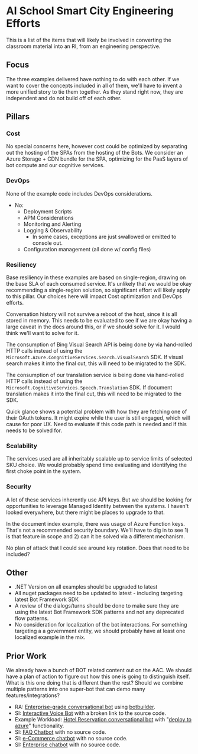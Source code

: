 # AI School Smart City Engineering Efforts

This is a list of the items that will likely be involved in converting the classroom material into an RI, from an engineering perspective.

## Focus

The three examples delivered have nothing to do with each other.  If we want to cover the concepts included in all of them, we'll have to invent a more unified story to tie them together.  As they stand right now, they are independent and do not build off of each other.

## Pillars

### Cost

No special concerns here, however cost could be optimized by separating out the hosting of the SPAs from the hosting of the Bots.  We consider an Azure Storage + CDN bundle for the SPA, optimizing for the PaaS layers of bot compute and our cognitive services.

### DevOps

None of the example code includes DevOps considerations.

* No:
  * Deployment Scripts
  * APM Considerations
  * Monitoring and Alerting
  * Logging & Observability
    * In some cases, exceptions are just swallowed or emitted to console out.
  * Configuration management (all done w/ config files)

### Resiliency

Base resiliency in these examples are based on single-region, drawing on the base SLA of each consumed service.  It's unlikely that we would be okay recommending a single-region solution, so significant effort will likely apply to this pillar.  Our choices here will impact Cost optimization and DevOps efforts.

Conversation history will not survive a reboot of the host, since it is all stored in memory.  This needs to be evaluated to see if we are okay having a large caveat in the docs around this, or if we should solve for it.  I would think we'll want to solve for it.

The consumption of Bing Visual Search API is being done by via hand-rolled HTTP calls instead of using the `Microsoft.Azure.CongnitiveServices.Search.VisualSearch` SDK.  If visual search makes it into the final cut, this will need to be migrated to the SDK.

The consumption of our translation service is being done via hand-rolled HTTP calls instead of using the `Microsoft.CognitiveServices.Speech.Translation` SDK.  If document translation makes it into the final cut, this will need to be migrated to the SDK.

Quick glance shows a potential problem with how they are fetching one of their OAuth tokens.  It might expire while the user is still engaged, which will cause for poor UX.  Need to evaluate if this code path is needed and if this needs to be solved for.

### Scalability

The services used are all inheritably scalable up to service limits of selected SKU choice.  We would probably spend time evaluating and identifying the first choke point in the system.

### Security

A lot of these services inherently use API keys.  But we should be looking for opportunities to leverage Managed Identity between the systems.  I haven't looked everywhere, but there might be places to upgrade to that.

In the document index example, there was usage of Azure Function keys.  That's not a recommended security boundary.  We'll have to dig in to see 1) is that feature in scope and 2) can it be solved via a different mechanism.

No plan of attack that I could see around key rotation.  Does that need to be included?

## Other

* .NET Version on all examples should be upgraded to latest
* All nuget packages need to be updated to latest - including targeting latest Bot Framework SDK
* A review of the dialogs/turns should be done to make sure they are using the latest Bot Framework SDK patterns and not any deprecated flow patterns.
* No consideration for localization of the bot interactions.  For something targeting a a government entity, we should probably have at least one localized example in the mix.

## Prior Work

We already have a bunch of BOT related content out on the AAC.  We should have a plan of action to figure out how this one is going to distinguish itself.  What is this one doing that is different than the rest?  Should we combine multiple patterns into one super-bot that can demo many features/integrations?

* RA: [Enterprise-grade conversational bot](https://docs.microsoft.com/en-us/azure/architecture/reference-architectures/ai/conversational-bot) using [botbuilder](https://github.com/Microsoft/botbuilder-utils-js).
* SI: [Interactive Voice Bot](https://docs.microsoft.com/en-us/azure/architecture/solution-ideas/articles/interactive-voice-response-bot) with a broken link to the source code.
* Example Workload: [Hotel Reservation conversational bot](https://docs.microsoft.com/en-us/azure/architecture/example-scenario/ai/commerce-chatbot) with "[deploy to azure](https://docs.microsoft.com/en-us/azure/architecture/example-scenario/ai/commerce-chatbot#deploy-the-scenario)" functionality.
* SI: [FAQ Chatbot](https://docs.microsoft.com/en-us/azure/architecture/solution-ideas/articles/faq-chatbot-with-data-champion-model) with no source code.
* SI: [e-Commerce chatbot](https://docs.microsoft.com/en-us/azure/architecture/solution-ideas/articles/commerce-chatbot) with no source code.
* SI: [Enterprise chatbot](https://docs.microsoft.com/en-us/azure/architecture/solution-ideas/articles/enterprise-productivity-chatbot) with no source code.
